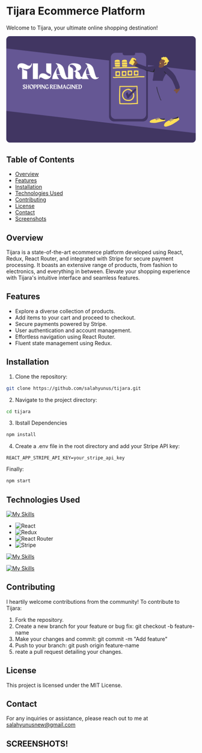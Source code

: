 # Tijara Ecommerce Platform

Welcome to Tijara, your ultimate online shopping destination!

![Tijara Logo](public/ogi.png)

## Table of Contents

- [Overview](#overview)
- [Features](#features)
- [Installation](#installation)
- [Technologies Used](#technologies-used)
- [Contributing](#contributing)
- [License](#license)
- [Contact](#contact)
- [Screenshots](#screens)

## Overview

Tijara is a state-of-the-art ecommerce platform developed using React, Redux, React Router, and integrated with Stripe for secure payment processing. It boasts an extensive range of products, from fashion to electronics, and everything in between. Elevate your shopping experience with Tijara's intuitive interface and seamless features.

## Features

- Explore a diverse collection of products.
- Add items to your cart and proceed to checkout.
- Secure payments powered by Stripe.
- User authentication and account management.
- Effortless navigation using React Router.
- Fluent state management using Redux.

## Installation

1. Clone the repository:

```bash
git clone https://github.com/salahyunus/tijara.git
```

2. Navigate to the project directory:

```bash
cd tijara
```

3. Ibstall Dependencies

```bash
npm install
```

4. Create a .env file in the root directory and add your Stripe API key:

```dotenv
REACT_APP_STRIPE_API_KEY=your_stripe_api_key
```

Finally:

```bash
npm start
```

## Technologies Used

[![My Skills](https://skillicons.dev/icons?i=js,html,css)](https://skillicons.dev)

- ![React](https://img.shields.io/badge/-React-blue?logo=react&logoColor=white&style=flat)
- ![Redux](https://img.shields.io/badge/-Redux-purple?logo=redux&logoColor=white&style=flat)
- ![React Router](https://img.shields.io/badge/-React%20Router-orange?logo=react-router&logoColor=white&style=flat)
- ![Stripe](https://img.shields.io/badge/-Stripe-green?logo=stripe&logoColor=white&style=flat)

[![My Skills](https://skillicons.dev/icons?i=materialui,styledcomponents)](https://skillicons.dev)

[![My Skills](https://skillicons.dev/icons?i=firebase)](https://skillicons.dev)

## Contributing

I heartily welcome contributions from the community! To contribute to Tijara:

1. Fork the repository.
2. Create a new branch for your feature or bug fix: git checkout -b feature-name
3. Make your changes and commit: git commit -m "Add feature"
4. Push to your branch: git push origin feature-name
5. reate a pull request detailing your changes.

## License

This project is licensed under the MIT License.

## Contact

For any inquiries or assistance, please reach out to me at salahyunusnew@gmail.com

## SCREENSHOTS!
